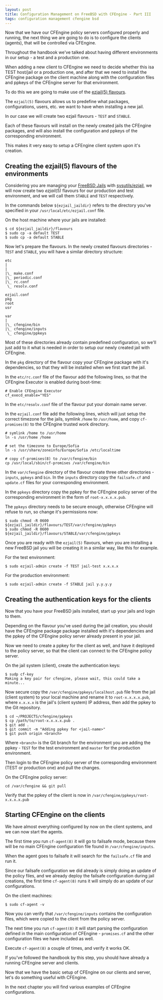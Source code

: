 ```yaml
---
layout: post
title: Configuration Management on FreeBSD with CFEngine - Part III
tags: configuration management cfengine bsd
---
```


Now that we have our CFEngine policy servers configured properly and
running, the next thing we are going to do is to configure the
clients (agents), that will be controlled via CFEngine.

Throughout the handbook we've talked about having different
environments in our setup - a test and a production one.

When adding a new client to CFEngine we need to decide
whether this isa TEST host/jail or a production one, and after that
we need to install the CFEngine package on the client machine along
with the configuration files and ppkeys of the
CFEngine server for that environment.

To do this we are going to make use of the
[ezjail(5) flavours](http://erdgeist.org/arts/software/ezjail/#Flavours"). 

The `ezjail(5)` flavours allows us to predefine what packages, 
configurations, users, etc. we want to have when installing a new jail.

In our case we will create two ezjail flavours - `TEST` and `STABLE`.

Each of these flavours will install on the newly created jails the
CFEngine packages, and will also install the configuration and 
ppkeys of the corresponding environment.

This makes it very easy to setup a CFEngine client system upon it's creation.

## Creating the ezjail(5) flavours of the environments

Considering you are managing your
[FreeBSD Jails](http://www.freebsd.org/doc/handbook/jails.html) with
[sysutils/ezjail](http://www.freshports.org/sysutils/ezjail), we will
now create two *ezjail(5)* flavours for our production and
test environment, and we will call them `STABLE` and `TEST` respectively.

In the commands below `${ezjail_jaildir}` refers to the directory 
you've specified in your `/usr/local/etc/ezjail.conf` file.

On the host machine where your jails are installed:

```shell
$ cd ${ezjail_jaildir}/flavours
$ sudo cp -a default TEST
$ sudo cp -a default STABLE
```

Now let's prepare the flavours. In the newly created flavours 
directories - `TEST` and `STABLE`, you will have a similar
directory structure:

```text
etc
|
|
|\_ make.conf
|\_ periodic.conf
|\_ rc.conf
 \_ resolv.conf 
 
ezjail.conf
pkg
root
usr
	
var
|
|\_ cfengine/bin
|\_ cfengine/inputs
 \_ cfengine/ppkeys
```

Most of these directories already contain predefined configuration, so
we'll just add to it what is needed in order to setup our newly
created jail with CFEngine.

In the `pkg` directory of the flavour copy your CFEngine package with
it's dependencies, so that they will be installed when we
first start the jail.

In the `etc/rc.conf` file of the flavour add the following lines, so
that the CFEngine Executor is enabled during boot-time:

```shell
# Enable CFEngine Executor
cf_execd_enable="YES"
```

In the `etc/resolv.conf` file of the flavour put your domain name server.

In the `ezjail.conf` file add the following lines, which will just
setup the correct timezone for the jails, symlink `/home` to
`/usr/home`, and copy `cf-promises(8)` to the CFEngine trusted work directory.

```shell
# symlink /home to /usr/home
ln -s /usr/home /home

# set the timezone to Europe/Sofia
ln -s /usr/share/zoneinfo/Europe/Sofia /etc/localtime

# copy cf-promises(8) to /var/cfengine/bin
cp /usr/local/sbin/cf-promises /var/cfengine/bin
```

In the `var/cfengine` directory of the flavour create three other
directories - `inputs`, `ppkeys` and `bin`. In the `inputs` directory
copy the `failsafe.cf` and `update.cf` files for your corresponding
environment. 

In the `ppkeys` directory copy the ppkey for the
CFEngine policy server of the corresponding environment in the form of
`root-x.x.x.x.pub`.

The `ppkeys` directory needs to be secure enough, 
otherwise CFEngine will refuse to run, so change it's permissions now:

```shell
$ sudo chmod -R 0600 ${ezjail_jaildir}/flavours/TEST/var/cfengine/ppkeys
$ sudo chmod -R 0600 ${ezjail_jaildir}/flavours/STABLE/var/cfengine/ppkeys
```

Once you are ready with the `ezjail(5)` flavours, when you are
installing a new FreeBSD jail you will be creating it in a similar way,
like this for example.

For the test environment:

```shell
$ sudo ezjail-admin create -f TEST jail-test x.x.x.x
```

For the production environment:

```shell
$ sudo ezjail-admin create -f STABLE jail y.y.y.y
```

## Creating the authentication keys for the clients

Now that you have your FreeBSD jails installed, start up your jails and
login to them.

Depending on the flavour you've used during the jail creation,
you should have the CFEngine package package installed with it's
dependencies and the ppkey of the CFEngine policy server already
present in your jail.

Now we need to create a ppkey for the client as well, and have it
deployed to the policy server, so that the client can connect to the
CFEngine policy server.

On the jail system (client), create the authentication keys:

```shell
$ sudp cf-key
Making a key pair for cfengine, please wait, this could take a minute...
```

Now secure copy the `/var/cfengine/ppkeys/localhost.pub` file from the
jail (client system) to your local machine and rename it to 
`root-x.x.x.x.pub`, where `x.x.x.x` is the jail's (client system) 
IP address, then add the ppkey to the Git repository.

```shell
$ cd ~/PROJECTS/cfengine/ppkeys
$ cp /path/to/root-x.x.x.x.pub .
$ git add .
$ git commit -m "Adding ppkey for <jail-name>"
$ git push origin <branch>
```

Where `<branch>` is the Git branch for the environment you are 
adding the ppkey - `TEST` for the test environment and `master` for the
production environment.

Then login to the CFEngine policy server of the corresponding
environment (TEST or production one) and pull the changes.

On the CFEngine policy server:

```shell
cd /var/cfengine && git pull
```

Verify that the ppkey of the client is now in 
`/var/cfengine/ppkeys/root-x.x.x.x.pub`

## Starting CFEngine on the clients

We have almost everything configured by now on the client systems, and
we can now start the agents.

The first time you run `cf-agent(8)` it will go to failsafe mode,
because there will be no main CFEngine configuration file found in
`/var/cfengine/inputs`.

When the agent goes to failsafe it will search for the `failsafe.cf`
file and run it.

Since our failsafe configuration we did already is simply doing an
update of the policy files, and we already deploy the failsafe
configuration during jail creations, the first time `cf-agent(8)`
runs it will simply do an update of our configurations.

On the client machines:

```shell
$ sudo cf-agent -v
```

Now you can verify that `/var/cfengine/inputs` contains the
configuration files, which were copied to the client from the
policy server.

The next time you run `cf-agent(8)` it will start parsing the
configuration defined in the main configuration of CFEngine - 
`promises.cf` and the other configuration files we have included as well.

Execute `cf-agent(8)` a couple of times, and verify it works OK.

If you've followed the handbook by this step, you should have 
already a running CFEngine server and clients.

Now that we have the basic setup of CFEngine on our clients and server,
let's do something useful with CFEngine.

In the next chapter you will find various examples of 
CFEngine configurations.

